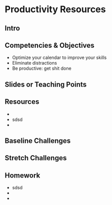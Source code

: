 # Productivity Resources

## Intro

## Competencies & Objectives
* Optimize your calendar to improve your skills
* Eliminate distractions
* Be productive: get shit done


## Slides or Teaching Points

## Resources
*
* sdsd
*

## Baseline Challenges

## Stretch Challenges

## Homework
* sdsd
*
*

